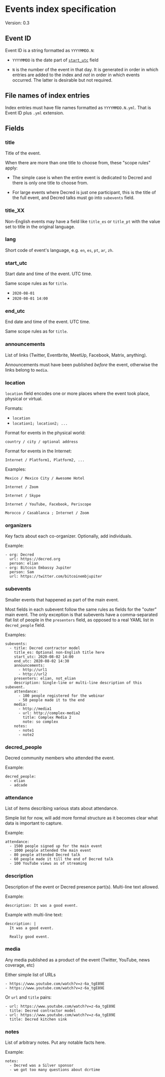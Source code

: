 # Events index specification

Version: 0.3

## Event ID

Event ID is a string formatted as `YYYYMMDD.N`:

- `YYYYMMDD` is the date part of [`start_utc`](#start_utc) field

- `N` is the number of the event in that day. It is generated in order in which entries are added to the index and _not_ in order in which events occurred. The latter is desirable but not required.

## File names of index entries

Index entries must have file names formatted as `YYYYMMDD.N.yml`. That is Event ID plus `.yml` extension.

## Fields

### title

Title of the event.

When there are more than one title to choose from, these "scope rules" apply:

- The simple case is when the entire event is dedicated to Decred and there is only one title to choose from.

- For large events where Decred is just one participant, this is the title of the full event, and Decred talks must go into `subevents` field.

### title_XX

Non-English events may have a field like `title_es` or `title_pt` with the value set to title in the original language.

### lang

Short code of event's language, e.g. `en`, `es`, `pt`, `ar`, `zh`.

### start_utc

Start date and time of the event. UTC time.

Same scope rules as for `title`.

- `2020-08-01`
- `2020-08-01 14:00`

### end_utc

End date and time of the event. UTC time.

Same scope rules as for `title`.

### announcements

List of links (Twitter, Eventbrite, MeetUp, Facebook, Matrix, anything).

Announcements must have been published _before_ the event, otherwise the links belong to `media`.

### location

`location` field encodes one or more places where the event took place, physical or virtual.

Formats:

- `location`
- `location1; location2; ...`

Format for events in the physical world:

    country / city / optional address

Format for events in the Internet:

    Internet / Platform1, Platform2, ...

Examples:

    Mexico / Mexico City / Awesome Hotel

    Internet / Zoom

    Internet / Skype

    Internet / YouTube, Facebook, Periscope

    Morocco / Casablanca ; Internet / Zoom

### organizers

Key facts about each co-organizer. Optionally, add individuals.

Example:

    - org: Decred
      url: https://decred.org
      person: elian
    - org: Bitcoin Embassy Jupiter
      person: Sam
      url: https://twitter.com/bitcoinembjupiter

### subevents

Smaller events that happened as part of the main event.

Most fields in each subevent follow the same rules as fields for the "outer" main event. The only exception is that subevents have a comma-separated flat list of people in the `presenters` field, as opposed to a real YAML list in `decred_people` field.

Examples:

    subevents:
      - title: Decred contractor model
        title_es: Optional non-English title here
        start_utc: 2020-08-02 14:00
        end_utc: 2020-08-02 14:30
        announcements:
          - http://url1
          - http://url2
        presenters: elian, not_elian
        description: Single-line or multi-line description of this subevent.
        attendance:
          - 100 people registered for the webinar
          - 50 people made it to the end
        media:
          - http://media1
          - url: http://complex-media2
            title: Complex Media 2
            note: so complex
        notes:
          - note1
          - note2

### decred_people

Decred community members who attended the event.

Example:

    decred_people:
      - elian
      - adcade

### attendance

List of items describing various stats about attendance.

Simple list for now, will add more formal structure as it becomes clear what data is important to capture.

Example:

    attendance:
      - 1500 people signed up for the main event
      - 1000 people attended the main event
      - 80 people attended Decred talk
      - 60 people made it till the end of Decred talk
      - 100 YouTube views as of streaming

### description

Description of the event or Decred presence part(s). Multi-line text allowed.

Example:

    description: It was a good event.

Example with multi-line text:

    description: |
      It was a good event.

      Really good event.

### media

Any media published as a product of the event (Twitter, YouTube, news coverage, etc)

Either simple list of URLs

    - https://www.youtube.com/watch?v=z-6a_tgE89E
    - https://www.youtube.com/watch?v=z-6a_tgE89E

Or `url` and `title` pairs:

    - url: https://www.youtube.com/watch?v=z-6a_tgE89E
      title: Decred contractor model
    - url: https://www.youtube.com/watch?v=z-6a_tgE89E
      title: Decred kitchen sink

### notes

List of arbitrary notes. Put any notable facts here.

Example:

    notes:
      - Decred was a Silver sponsor
      - we got too many questions about dcrtime

